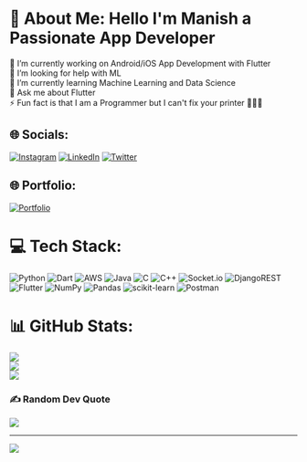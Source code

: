 # 💫 About Me: Hello I'm Manish a Passionate App Developer
🔭 I’m currently working on Android/iOS App Development with Flutter<br>🤝 I’m looking for help with ML<br>🌱 I’m currently learning Machine Learning and Data Science<br>💬 Ask me about Flutter<br>⚡ Fun fact is that I am a Programmer but I can't fix your printer 🤭👨‍💻


## 🌐 Socials:
[![Instagram](https://img.shields.io/badge/Instagram-%23E4405F.svg?logo=Instagram&logoColor=white)](https://instagram.com/thisismanishrajput) [![LinkedIn](https://img.shields.io/badge/LinkedIn-%230077B5.svg?logo=linkedin&logoColor=white)](https://linkedin.com/in/thisismanishrajpu) [![Twitter](https://img.shields.io/badge/Twitter-%231DA1F2.svg?logo=Twitter&logoColor=white)](https://twitter.com/KalKaProgrammer) 

## 🌐 Portfolio:
[![Portfolio](https://www.flaticon.com/free-icon/portfolio_281089?term=portfolio&page=1&position=2&page=1&position=2&related_id=281089&origin=tag)]([https://instagram.com/thisismanishrajput](https://thisismanishrajput.github.io/))

# 💻 Tech Stack:
![Python](https://img.shields.io/badge/python-3670A0?style=for-the-badge&logo=python&logoColor=ffdd54) ![Dart](https://img.shields.io/badge/dart-%230175C2.svg?style=for-the-badge&logo=dart&logoColor=white) ![AWS](https://img.shields.io/badge/AWS-%23FF9900.svg?style=for-the-badge&logo=amazon-aws&logoColor=white) ![Java](https://img.shields.io/badge/java-%23ED8B00.svg?style=for-the-badge&logo=java&logoColor=white) ![C](https://img.shields.io/badge/c-%2300599C.svg?style=for-the-badge&logo=c&logoColor=white) ![C++](https://img.shields.io/badge/c++-%2300599C.svg?style=for-the-badge&logo=c%2B%2B&logoColor=white) ![Socket.io](https://img.shields.io/badge/Socket.io-black?style=for-the-badge&logo=socket.io&badgeColor=010101) ![DjangoREST](https://img.shields.io/badge/DJANGO-REST-ff1709?style=for-the-badge&logo=django&logoColor=white&color=ff1709&labelColor=gray) ![Flutter](https://img.shields.io/badge/Flutter-%2302569B.svg?style=for-the-badge&logo=Flutter&logoColor=white) ![NumPy](https://img.shields.io/badge/numpy-%23013243.svg?style=for-the-badge&logo=numpy&logoColor=white) ![Pandas](https://img.shields.io/badge/pandas-%23150458.svg?style=for-the-badge&logo=pandas&logoColor=white) ![scikit-learn](https://img.shields.io/badge/scikit--learn-%23F7931E.svg?style=for-the-badge&logo=scikit-learn&logoColor=white) ![Postman](https://img.shields.io/badge/Postman-FF6C37?style=for-the-badge&logo=postman&logoColor=white)
# 📊 GitHub Stats:
![](https://github-readme-stats.vercel.app/api?username=thisismanishrajput&theme=dark&hide_border=false&include_all_commits=false&count_private=false)<br/>
![](https://github-readme-streak-stats.herokuapp.com/?user=thisismanishrajput&theme=dark&hide_border=false)<br/>
![](https://github-readme-stats.vercel.app/api/top-langs/?username=thisismanishrajput&theme=dark&hide_border=false&include_all_commits=false&count_private=false&layout=compact)

### ✍️ Random Dev Quote
![](https://quotes-github-readme.vercel.app/api?type=horizontal&theme=radical)



---
[![](https://visitcount.itsvg.in/api?id=thisismanishrajput&icon=0&color=0)](https://visitcount.itsvg.in)

<!-- Proudly created with GPRM ( https://gprm.itsvg.in ) -->
